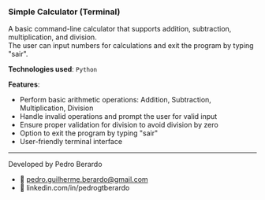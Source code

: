 ### Simple Calculator (Terminal)
A basic command-line calculator that supports addition, subtraction, multiplication, and division.  
The user can input numbers for calculations and exit the program by typing "sair".

**Technologies used**: `Python`

**Features**:
- Perform basic arithmetic operations: Addition, Subtraction, Multiplication, Division
- Handle invalid operations and prompt the user for valid input
- Ensure proper validation for division to avoid division by zero
- Option to exit the program by typing "sair"
- User-friendly terminal interface

---
Developed by Pedro Berardo
- 📧 pedro.guilherme.berardo@gmail.com
- 🔗 linkedin.com/in/pedrogtberardo
